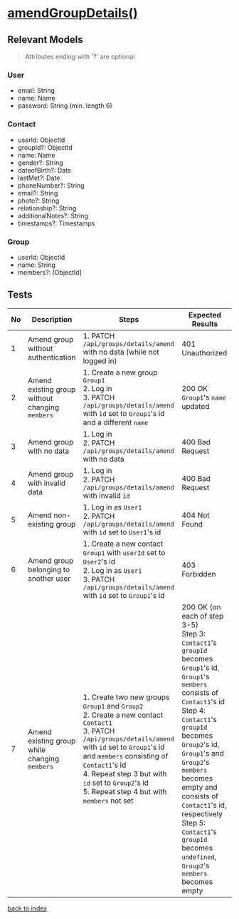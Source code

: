 # [amendGroupDetails()](../../../../../backend/src/controllers/groupController.ts)
## Relevant Models
> Attributes ending with '?' are optional
### User
* email: String
* name: Name
* password: String (min. length 6)

### Contact
* userId: ObjectId
* groupId?: ObjectId
* name: Name
* gender?: String
* dateofBirth?: Date
* lastMet?: Date
* phoneNumber?: String
* email?: String
* photo?: String
* relationship?: String
* additionalNotes?: String
* timestamps?: Timestamps

### Group
* userId: ObjectId
* name: String
* members?: [ObjectId]

## Tests
| No  | Description                                     | Steps                                                                                                                                                                                                                                                                                                         | Expected Results                                                                                                                                                                                                                                                                                                                                                                          |
| --- | ----------------------------------------------- | ------------------------------------------------------------------------------------------------------------------------------------------------------------------------------------------------------------------------------------------------------------------------------------------------------------- | ----------------------------------------------------------------------------------------------------------------------------------------------------------------------------------------------------------------------------------------------------------------------------------------------------------------------------------------------------------------------------------------- |
| 1   | Amend group without authentication              | 1. PATCH `/api/groups/details/amend` with no data (while not logged in)                                                                                                                                                                                                                                       | 401 Unauthorized                                                                                                                                                                                                                                                                                                                                                                          |
| 2   | Amend existing group without changing `members` | 1. Create a new group `Group1`<br>2. Log in<br>3. PATCH `/api/groups/details/amend` with `id` set to `Group1`'s id and a different `name`                                                                                                                                                                     | 200 OK<br>`Group1`'s `name` updated                                                                                                                                                                                                                                                                                                                                                       |
| 3   | Amend group with no data                        | 1. Log in<br>2. PATCH `/api/groups/details/amend` with no data                                                                                                                                                                                                                                                | 400 Bad Request                                                                                                                                                                                                                                                                                                                                                                           |
| 4   | Amend group with invalid data                   | 1. Log in<br>2. PATCH `/api/groups/details/amend` with invalid `id`                                                                                                                                                                                                                                           | 400 Bad Request                                                                                                                                                                                                                                                                                                                                                                           |
| 5   | Amend non-existing group                        | 1. Log in as `User1`<br>2. PATCH `/api/groups/details/amend` with `id` set to `User1`'s id                                                                                                                                                                                                                    | 404 Not Found                                                                                                                                                                                                                                                                                                                                                                             |
| 6   | Amend group belonging to another user           | 1. Create a new contact `Group1` with `userId` set to `User2`'s id<br>2. Log in as `User1`<br>3. PATCH `/api/groups/details/amend` with `id` set to `Group1`'s id                                                                                                                                             | 403 Forbidden                                                                                                                                                                                                                                                                                                                                                                             |
| 7   | Amend existing group while changing `members`   | 1. Create two new groups `Group1` and `Group2`<br>2. Create a new contact `Contact1`<br>3. PATCH `/api/groups/details/amend` with `id` set to `Group1`'s id and `members` consisting of `Contact1`'s id<br>4. Repeat step 3 but with `id` set to `Group2`'s id<br>5. Repeat step 4 but with `members` not set | 200 OK (on each of step 3-5)<br>Step 3: `Contact1`'s `groupId` becomes `Group1`'s id, `Group1`'s `members` consists of `Contact1`'s id<br>Step 4: `Contact1`'s `groupId` becomes `Group2`'s id, `Group1`'s and `Group2`'s `members` becomes empty and consists of `Contact1`'s id, respectively<br>Step 5: `Contact1`'s `groupId` becomes `undefined`, `Group2`'s `members` becomes empty |
[back to index](./index.md)